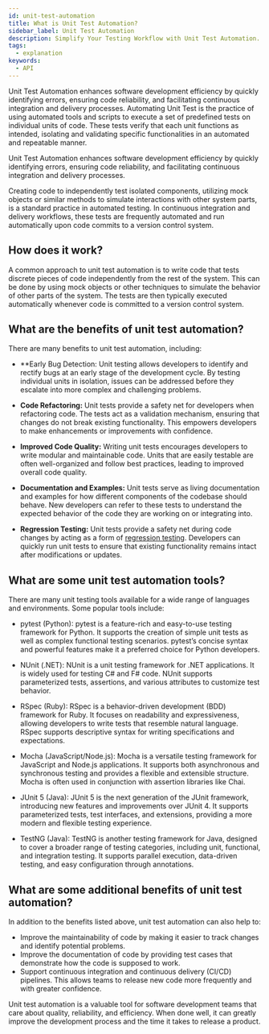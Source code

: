 ```yaml
---
id: unit-test-automation
title: What is Unit Test Automation?
sidebar_label: Unit Test Automation
description: Simplify Your Testing Workflow with Unit Test Automation. Streamline processes for efficient and effective software testing.
tags:
  - explanation
keywords:
  - API
---
```


Unit Test Automation enhances software development efficiency by quickly identifying errors, ensuring code reliability, and facilitating continuous integration and delivery processes.
Automating Unit Test is the practice of using automated tools and scripts to execute a set of predefined tests on individual units of code. These tests verify that each unit functions as intended, isolating and validating specific functionalities in an automated and repeatable manner.

Unit Test Automation enhances software development efficiency by quickly identifying errors, ensuring code reliability, and facilitating continuous integration and delivery processes.

Creating code to independently test isolated components, utilizing mock objects or similar methods to simulate interactions with other system parts, is a standard practice in automated testing. In continuous integration and delivery workflows, these tests are frequently automated and run automatically upon code commits to a version control system.

## How does it work?

A common approach to unit test automation is to write code that tests discrete pieces of code independently from the rest of the system. This can be done by using mock objects or other techniques to simulate the behavior of other parts of the system. The tests are then typically executed automatically whenever code is committed to a version control system.

## What are the benefits of unit test automation?

There are many benefits to unit test automation, including:

- \*\*Early Bug Detection:
  Unit testing allows developers to identify and rectify bugs at an early stage of the development cycle. By testing individual units in isolation, issues can be addressed before they escalate into more complex and challenging problems.

- **Code Refactoring:** Unit tests provide a safety net for developers when refactoring code. The tests act as a validation mechanism, ensuring that changes do not break existing functionality. This empowers developers to make enhancements or improvements with confidence.

- **Improved Code Quality:** Writing unit tests encourages developers to write modular and maintainable code. Units that are easily testable are often well-organized and follow best practices, leading to improved overall code quality.

- **Documentation and Examples:** Unit tests serve as living documentation and examples for how different components of the codebase should behave. New developers can refer to these tests to understand the expected behavior of the code they are working on or integrating into.

- **Regression Testing:** Unit tests provide a safety net during code changes by acting as a form of [regression testing](https://keploy.io/docs/concepts/reference/glossary/regression-testing). Developers can quickly run unit tests to ensure that existing functionality remains intact after modifications or updates.

## What are some unit test automation tools?

There are many unit testing tools available for a wide range of languages and environments. Some popular tools include:

- pytest (Python): pytest is a feature-rich and easy-to-use testing framework for Python. It supports the creation of simple unit tests as well as complex functional testing scenarios. pytest’s concise syntax and powerful features make it a preferred choice for Python developers.

- NUnit (.NET): NUnit is a unit testing framework for .NET applications. It is widely used for testing C# and F# code. NUnit supports parameterized tests, assertions, and various attributes to customize test behavior.

- RSpec (Ruby): RSpec is a behavior-driven development (BDD) framework for Ruby. It focuses on readability and expressiveness, allowing developers to write tests that resemble natural language. RSpec supports descriptive syntax for writing specifications and expectations.

- Mocha (JavaScript/Node.js): Mocha is a versatile testing framework for JavaScript and Node.js applications. It supports both asynchronous and synchronous testing and provides a flexible and extensible structure. Mocha is often used in conjunction with assertion libraries like Chai.

- JUnit 5 (Java): JUnit 5 is the next generation of the JUnit framework, introducing new features and improvements over JUnit 4. It supports parameterized tests, test interfaces, and extensions, providing a more modern and flexible testing experience.

- TestNG (Java): TestNG is another testing framework for Java, designed to cover a broader range of testing categories, including unit, functional, and integration testing. It supports parallel execution, data-driven testing, and easy configuration through annotations.

## What are some additional benefits of unit test automation?

In addition to the benefits listed above, unit test automation can also help to:

- Improve the maintainability of code by making it easier to track changes and identify potential problems.
- Improve the documentation of code by providing test cases that demonstrate how the code is supposed to work.
- Support continuous integration and continuous delivery (CI/CD) pipelines. This allows teams to release new code more frequently and with greater confidence.

Unit test automation is a valuable tool for software development teams that care about quality, reliability, and efficiency. When done well, it can greatly improve the development process and the time it takes to release a product.
